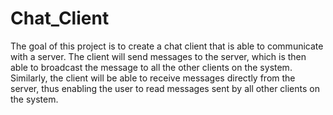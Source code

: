 # Chat_Client
The goal of this project is to create a chat client that is able to communicate
with a server. The client will send messages to the server, which is then able to
broadcast the message to all the other clients on the system. Similarly, the
client will be able to receive messages directly from the server, thus enabling
the user to read messages sent by all other clients on the system.
